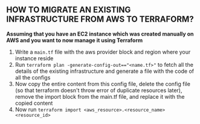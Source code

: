 ## HOW TO MIGRATE AN EXISTING INFRASTRUCTURE FROM AWS TO TERRAFORM?
**Assuming that you have an EC2 instance which was created manually on AWS and you want to now manage it using Terraform**

1. Write a `main.tf` file with the aws provider block and region where your instance reside
2. Run `terraform plan -generate-config-out=="<name.tf>"` to fetch all the details of the existing infrastructure and generate a file with the code of all the configs
3. Now copy the entire content from this config file, delete the config file (so that terraform doesn't throw error of duplicate resources later), remove the import block from the main.tf file, and replace it with the copied content
4. Now run `terraform import <aws_resource>.<resource_name> <resource_id>`